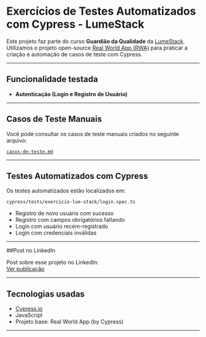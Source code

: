 # Exercícios de Testes Automatizados com Cypress - LumeStack

Este projeto faz parte do curso **Guardião da Qualidade** da [LumeStack](https://lumestack.com).  
Utilizamos o projeto open-source [Real World App (RWA)](https://github.com/cypress-io/cypress-realworld-app) para praticar a criação e automação de casos de teste com Cypress.

---

## Funcionalidade testada

- **Autenticação (Login e Registro de Usuário)**

---

## Casos de Teste Manuais

Você pode consultar os casos de teste manuais criados no seguinte arquivo:

 [`casos-de-teste.md`](./Caso-de-Teste-Lume-Stack.md)

---

## Testes Automatizados com Cypress

Os testes automatizados estão localizados em:

 `cypress/tests/exercicio-lue-stack/login.spec.ts`

- Registro de novo usuário com sucesso
- Registro com campos obrigatórios faltando
- Login com usuário recém-registrado
- Login com credenciais inválidas

---

##Post no LinkedIn

Post sobre esse projeto no LinkedIn:  
[Ver publicação](https://www.linkedin.com/posts/ggvinos_qa-testes-cypress-activity-7317671401509769217-lBY8/?rcm=ACoAACyBv14BtI71pRoDgXNVXUF-3LfciD76MM4)

---

## Tecnologias usadas

- [Cypress.io](https://www.cypress.io/)
- JavaScript
- Projeto base: Real World App (by Cypress)

---

